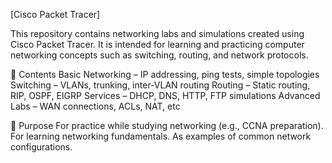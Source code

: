 [Cisco Packet Tracer]

This repository contains networking labs and simulations created using Cisco Packet Tracer.
It is intended for learning and practicing computer networking concepts such as switching, routing, and network protocols.

📂 Contents
Basic Networking – IP addressing, ping tests, simple topologies
Switching – VLANs, trunking, inter-VLAN routing
Routing – Static routing, RIP, OSPF, EIGRP
Services – DHCP, DNS, HTTP, FTP simulations
Advanced Labs – WAN connections, ACLs, NAT, etc

🎯 Purpose
For practice while studying networking (e.g., CCNA preparation).
For learning networking fundamentals.
As examples of common network configurations.
